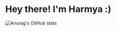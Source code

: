 # Hey there! I'm Harmya :)
![Anurag's GitHub stats](https://github-readme-stats.vercel.app/api/top-langs/?username=harmya&hide=Jupyter%20Notebook&theme=radical)
